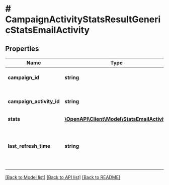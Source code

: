 # # CampaignActivityStatsResultGenericStatsEmailActivity

## Properties

Name | Type | Description | Notes
------------ | ------------- | ------------- | -------------
**campaign_id** | **string** | The unique ID used to identify the campaign (UUID). | [optional]
**campaign_activity_id** | **string** | The unique ID used to identify the campaign activity (UUID). | [optional]
**stats** | [**\OpenAPI\Client\Model\StatsEmailActivity**](StatsEmailActivity.md) |  | [optional]
**last_refresh_time** | **string** | The time at which the campaign activity stats were last refreshed in ISO 8601 format (e.g. &#39;2015-08-25T22:00:09.908Z&#39;). | [optional]

[[Back to Model list]](../../README.md#models) [[Back to API list]](../../README.md#endpoints) [[Back to README]](../../README.md)
